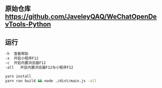 ## 原始仓库 https://github.com/JaveleyQAQ/WeChatOpenDevTools-Python

## 运行
```sh
-h  查看帮助
-x  开启小程序F12
-c  开启内置浏览器F12
-all   开启内置浏览器F12与小程序F12
```
```sh
yarn install
yarn run build && node ./dist/main.js -all
```